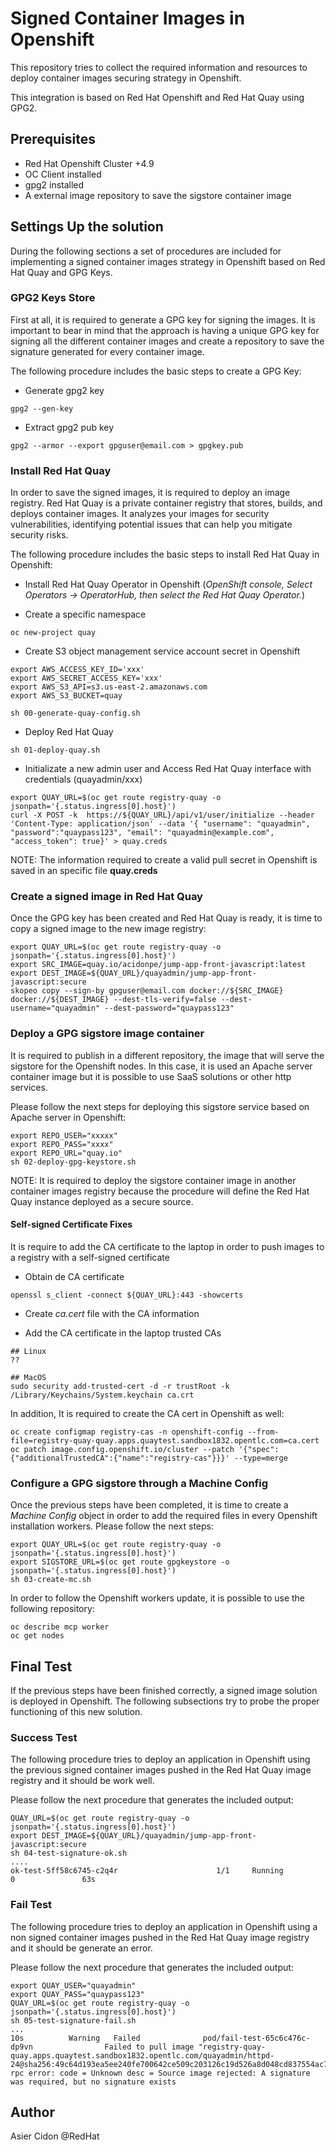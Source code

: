 # Signed Container Images in Openshift

This repository tries to collect the required information and resources to deploy container images securing strategy in Openshift. 

This integration is based on Red Hat Openshift and Red Hat Quay using GPG2.

## Prerequisites

- Red Hat Openshift Cluster +4.9
- OC Client installed
- gpg2 installed
- A external image repository to save the sigstore container image

## Settings Up the solution

During the following sections a set of procedures are included for implementing a signed container images strategy in Openshift based on Red Hat Quay and GPG Keys.

### GPG2 Keys Store

First at all, it is required to generate a GPG key for signing the images. It is important to bear in mind that the approach is having a unique GPG key for signing all the different container images and create a repository to save the signature generated for every container image.

The following procedure includes the basic steps to create a GPG Key:

- Generate gpg2 key

```$bash
gpg2 --gen-key
```

- Extract gpg2 pub key

```$bash
gpg2 --armor --export gpguser@email.com > gpgkey.pub
```

### Install Red Hat Quay

In order to save the signed images, it is required to deploy an image registry. Red Hat Quay is a private container registry that stores, builds, and deploys container images. It analyzes your images for security vulnerabilities, identifying potential issues that can help you mitigate security risks.

The following procedure includes the basic steps to install Red Hat Quay in Openshift:

- Install Red Hat Quay Operator in Openshift (*OpenShift console, Select Operators → OperatorHub, then select the Red Hat Quay Operator.*)

- Create a specific namespace

```$bash
oc new-project quay
```

- Create S3 object management service account secret in Openshift

```$bash
export AWS_ACCESS_KEY_ID='xxx'
export AWS_SECRET_ACCESS_KEY='xxx'
export AWS_S3_API=s3.us-east-2.amazonaws.com
export AWS_S3_BUCKET=quay

sh 00-generate-quay-config.sh
```

- Deploy Red Hat Quay

```$bash
sh 01-deploy-quay.sh
```

- Initializate a new admin user and Access Red Hat Quay interface with credentials (quayadmin/xxx)

```$bash
export QUAY_URL=$(oc get route registry-quay -o jsonpath='{.status.ingress[0].host}')
curl -X POST -k  https://${QUAY_URL}/api/v1/user/initialize --header 'Content-Type: application/json' --data '{ "username": "quayadmin", "password":"quaypass123", "email": "quayadmin@example.com", "access_token": true}' > quay.creds
```

NOTE: The information required to create a valid pull secret in Openshift is saved in an specific file **quay.creds**


### Create a signed image in Red Hat Quay

Once the GPG key has been created and Red Hat Quay is ready, it is time to copy a signed image to the new image registry:

```$bash
export QUAY_URL=$(oc get route registry-quay -o jsonpath='{.status.ingress[0].host}')
export SRC_IMAGE=quay.io/acidonpe/jump-app-front-javascript:latest
export DEST_IMAGE=${QUAY_URL}/quayadmin/jump-app-front-javascript:secure
skopeo copy --sign-by gpguser@email.com docker://${SRC_IMAGE} docker://${DEST_IMAGE} --dest-tls-verify=false --dest-username="quayadmin" --dest-password="quaypass123"
```

### Deploy a GPG sigstore image container

It is required to publish in a different repository, the image that will serve the sigstore for the Openshift nodes. In this case, it is used an Apache server container image but it is possible to use SaaS solutions or other http services.

Please follow the next steps for deploying this sigstore service based on Apache server in Openshift:

```$bash
export REPO_USER="xxxxx"
export REPO_PASS="xxxx"
export REPO_URL="quay.io"
sh 02-deploy-gpg-keystore.sh
```

NOTE: It is required to deploy the sigstore container image in another container images registry because the procedure will define the Red Hat Quay instance deployed as a secure source.

#### Self-signed Certificate Fixes

It is require to add the CA certificate to the laptop in order to push images to a registry with a self-signed certificate

- Obtain de CA certificate

```$bash
openssl s_client -connect ${QUAY_URL}:443 -showcerts
```

- Create *ca.cert* file with the CA information

- Add the CA certificate in the laptop trusted CAs

```$bash
## Linux
??

## MacOS
sudo security add-trusted-cert -d -r trustRoot -k /Library/Keychains/System.keychain ca.crt
```

In addition, It is required to create the CA cert in Openshift as well:

```$bash
oc create configmap registry-cas -n openshift-config --from-file=registry-quay-quay.apps.quaytest.sandbox1832.opentlc.com=ca.cert
oc patch image.config.openshift.io/cluster --patch '{"spec":{"additionalTrustedCA":{"name":"registry-cas"}}}' --type=merge
```

### Configure a GPG sigstore through a Machine Config

Once the previous steps have been completed, it is time to create a *Machine Config* object in order to add the required files in every Openshift installation workers. Please follow the next steps:

```$bash
export QUAY_URL=$(oc get route registry-quay -o jsonpath='{.status.ingress[0].host}')
export SIGSTORE_URL=$(oc get route gpgkeystore -o jsonpath='{.status.ingress[0].host}')
sh 03-create-mc.sh
```

In order to follow the Openshift workers update, it is possible to use the following repository:

```$bash
oc describe mcp worker
oc get nodes
```

## Final Test

If the previous steps have been finished correctly, a signed image solution is deployed in Openshift. The following subsections try to probe the proper functioning of this new solution.

### Success Test

The following procedure tries to deploy an application in Openshift using the previous signed container images pushed in the Red Hat Quay image registry and it should be work well.

Please follow the next procedure that generates the included output:

```$bash
QUAY_URL=$(oc get route registry-quay -o jsonpath='{.status.ingress[0].host}')
export DEST_IMAGE=${QUAY_URL}/quayadmin/jump-app-front-javascript:secure
sh 04-test-signature-ok.sh
....
ok-test-5ff58c6745-c2q4r                      1/1     Running            0               63s
```

### Fail Test

The following procedure tries to deploy an application in Openshift using a non signed container images pushed in the Red Hat Quay image registry and it should be generate an error.

Please follow the next procedure that generates the included output:

```$bash
export QUAY_USER="quayadmin"
export QUAY_PASS="quaypass123"
QUAY_URL=$(oc get route registry-quay -o jsonpath='{.status.ingress[0].host}')
sh 05-test-signature-fail.sh
...
10s          Warning   Failed              pod/fail-test-65c6c476c-dp9vn                Failed to pull image "registry-quay-quay.apps.quaytest.sandbox1832.opentlc.com/quayadmin/httpd-24@sha256:49c64d193ea5ee240fe700642ce509c203126c19d526a8d048cd837554ac7b1c": rpc error: code = Unknown desc = Source image rejected: A signature was required, but no signature exists
```

## Author

Asier Cidon @RedHat